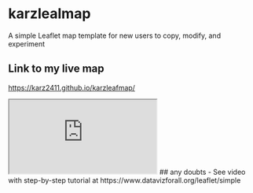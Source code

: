 # karzlealmap
A simple Leaflet map template for new users to copy, modify, and experiment

## Link to my live map 

https://karz2411.github.io/karzleafmap/
<iframe src="https://bl.ocks.org/anonymous/raw/28a4491c8903e5ef3a1ff9d91ed6dca6/"></iframe>
## any doubts
- See video with step-by-step tutorial at https://www.datavizforall.org/leaflet/simple


